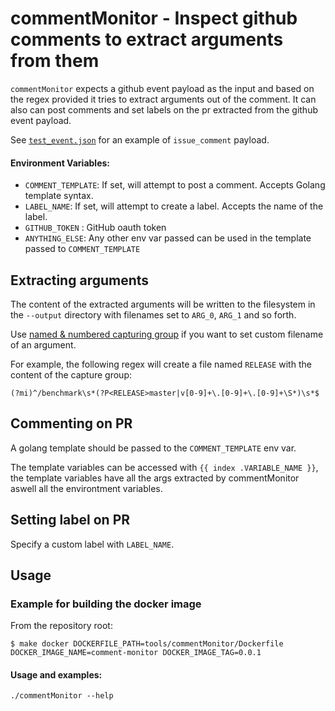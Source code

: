 # commentMonitor - Inspect github comments to extract arguments from them

`commentMonitor` expects a github event payload as the input and based on the
regex provided it tries to extract arguments out of the comment. It can also can post
comments and set labels on the pr extracted from the github event payload.

See [`test_event.json`](./test_event.json) for an example of `issue_comment` payload.

#### Environment Variables:
- `COMMENT_TEMPLATE`: If set, will attempt to post a comment. Accepts Golang template syntax.
- `LABEL_NAME`: If set, will attempt to create a label. Accepts the name of the label.
- `GITHUB_TOKEN` : GitHub oauth token
- `ANYTHING_ELSE`: Any other env var passed can be used in the template passed to `COMMENT_TEMPLATE`

## Extracting arguments
The content of the extracted arguments will be written to the filesystem in the `--output` directory with filenames set to `ARG_0`, `ARG_1` and so forth.

Use [named & numbered capturing group](https://godoc.org/regexp/syntax) if you want to set custom filename of an argument.

For example, the following regex will create a file named `RELEASE` with the content of the capture group:
```
(?mi)^/benchmark\s*(?P<RELEASE>master|v[0-9]+\.[0-9]+\.[0-9]+\S*)\s*$
```


## Commenting on PR
A golang template should be passed to the `COMMENT_TEMPLATE` env var.

The template variables can be accessed with `{{ index .VARIABLE_NAME }}`, the template variables have all the args extracted by commentMonitor aswell all the environtment variables.

## Setting label on PR
Specify a custom label with `LABEL_NAME`.

## Usage

### Example for building the docker image
From the repository root:
```
$ make docker DOCKERFILE_PATH=tools/commentMonitor/Dockerfile DOCKER_IMAGE_NAME=comment-monitor DOCKER_IMAGE_TAG=0.0.1
```

#### Usage and examples:
```
./commentMonitor --help
```
